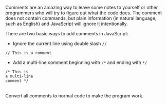 Comments are an amazing way to leave some notes to yourself or other programmers who will try to figure out what the code does. The comment does not contain commands, but plain information (in natural language, such as English) and JavaScript will ignore it intentionally.

There are two basic ways to add comments in JavaScript:

- Ignore the current line using double slash `//`

`// This is a comment`
   
   
   
- Add a multi-line comment beginning with `/*` and ending with `*/`
```
/* This is
a multi-line
comment */
```   
   
   \
Convert all comments to normal code to make the program work.